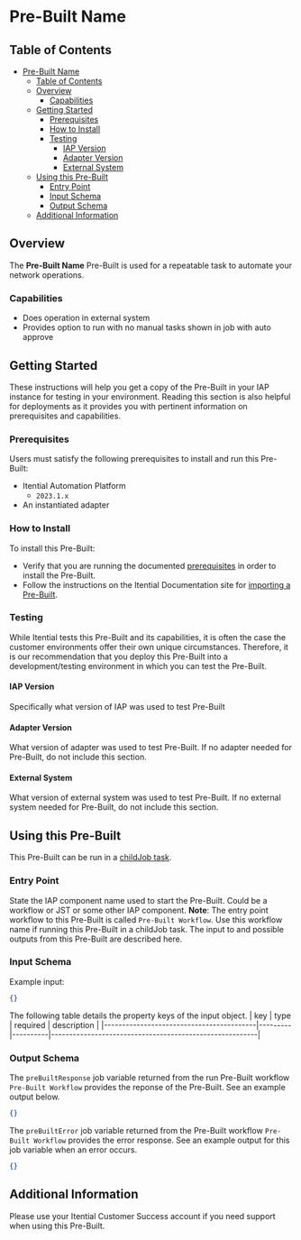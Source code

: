 <!-- This is a comment in md (Markdown) format, it will not be visible to the end user -->
<!-- Update the below line with your Pre-Built name -->
# Pre-Built Name
<!-- Leave TOC intact unless you've added or removed headers -->
## Table of Contents
- [Pre-Built Name](#pre-built-name)
  - [Table of Contents](#table-of-contents)
  - [Overview](#overview)
    - [Capabilities](#capabilities)
  - [Getting Started](#getting-started)
    - [Prerequisites](#prerequisites)
    - [How to Install](#how-to-install)
    - [Testing](#testing)
      - [IAP Version](#iap-version)
      - [Adapter Version](#adapter-version)
      - [External System](#external-system)
  - [Using this Pre-Built](#using-this-pre-built)
    - [Entry Point](#entry-point)
    - [Input Schema](#input-schema)
    - [Output Schema](#output-schema)
  - [Additional Information](#additional-information)
<!-- Write a few sentences about the Pre-Built and explain the use case(s) -->
## Overview
The **Pre-Built Name** Pre-Built is used for a repeatable task to automate your network operations.
<!-- List capabilities of the Pre-Built -->
### Capabilities
- Does operation in external system
- Provides option to run with no manual tasks shown in job with auto approve
## Getting Started
These instructions will help you get a copy of the Pre-Built in your IAP instance for testing in your environment. Reading this section is also helpful for deployments as it provides you with pertinent information on prerequisites and capabilities.
<!-- List any IAP version, adapters, or other dependencies needed to run this Pre-Built -->
### Prerequisites
Users must satisfy the following prerequisites to install and run this Pre-Built:
- Itential Automation Platform
  - `2023.1.x`
- An instantiated adapter
<!-- Link to documentation for Pre-Built installation related major verison of IAP -->
### How to Install
To install this Pre-Built:
- Verify that you are running the documented [prerequisites](#prerequisites) in order to install the Pre-Built.
- Follow the instructions on the Itential Documentation site for [importing a Pre-Built](https://docs.itential.com/docs/importing-a-prebuilt-2).
### Testing
While Itential tests this Pre-Built and its capabilities, it is often the case the customer environments offer their own unique circumstances. Therefore, it is our recommendation that you deploy this Pre-Built into a development/testing environment in which you can test the Pre-Built.
#### IAP Version
Specifically what version of IAP was used to test Pre-Built
#### Adapter Version
What version of adapter was used to test Pre-Built. If no adapter needed for Pre-Built, do not include this section.
#### External System
What version of external system was used to test Pre-Built. If no external system needed for Pre-Built, do not include this section.
<!-- Explain the main entrypoint(s) for this Pre-Built: Automation Catalog item, Workflow, Postman, etc. -->
## Using this Pre-Built
This Pre-Built can be run in a [childJob task](https://docs.itential.com/docs/childjob-1).
### Entry Point
State the IAP component name used to start the Pre-Built. Could be a workflow or JST or some other IAP component.
**Note**: The entry point workflow to this Pre-Built is called `Pre-Built Workflow`. Use this workflow name if running this Pre-Built in a childJob task.
The input to and possible outputs from this Pre-Built are described here.
<!-- Provide example input to Pre-Built as well as show table of what each property is regarding data type, if required, and a description -->
### Input Schema
Example input:
```json
{}
```
The following table details the property keys of the  input object.
| key                                      | type    | required | description                                             |
|------------------------------------------|---------|----------|---------------------------------------------------------|
<!-- Provide example input to Pre-Built as well as show table of what each property is regarding data type, if required, and a description -->
### Output Schema
The `preBuiltResponse` job variable returned from the run Pre-Built workflow `Pre-Built Workflow` provides the reponse of the Pre-Built.
See an example output below.
```json
{}
```
The `preBuiltError` job variable returned from the Pre-Built workflow `Pre-Built Workflow` provides the error response.
See an example output for this job variable when an error occurs.
```json
{}
```
## Additional Information
Please use your Itential Customer Success account if you need support when using this Pre-Built.
